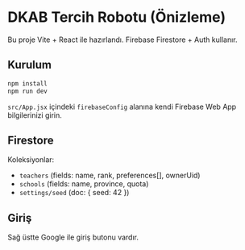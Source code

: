# DKAB Tercih Robotu (Önizleme)
Bu proje Vite + React ile hazırlandı. Firebase Firestore + Auth kullanır.

## Kurulum
```bash
npm install
npm run dev
```
`src/App.jsx` içindeki `firebaseConfig` alanına kendi Firebase Web App bilgilerinizi girin.

## Firestore
Koleksiyonlar:
- `teachers` (fields: name, rank, preferences[], ownerUid)
- `schools` (fields: name, province, quota)
- `settings/seed` (doc: { seed: 42 })

## Giriş
Sağ üstte Google ile giriş butonu vardır.
